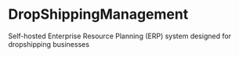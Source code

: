 # DropShippingManagement
Self-hosted Enterprise Resource Planning (ERP) system designed for dropshipping businesses
